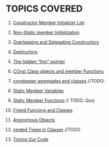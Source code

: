 # TOPICS COVERED

1. [Constructor Member Initializer List](memberInitList.cpp)

2. [Non-Static member Initialization](nonstaticMembInit.cpp)

3. [Overlapping and Delegating Constructors](delegatingCtors.cpp)

4. [Destructors](RAIIDestructor.cpp)

5. [The hidden "this" pointer](thisPointer.cpp)

6. [COnst Class objects and member Functions](constClasAndFunctions.cpp)

7. [constexper aggregates and classes]() //TODO:

8. [Static Member Variables](staticMembers.cpp)

9. [Static Member Functions](staticMemberFunctions.cpp) // TODO: Quiz

10. [Friend Funcions and Classes](friendClassesAnsFunctions.cpp)

11. [Anonymous Objects](anonymousObjects.cpp)

12. [nested Types in Classes]() //TODO

13. [Timing Our Code](timerClass.cpp)